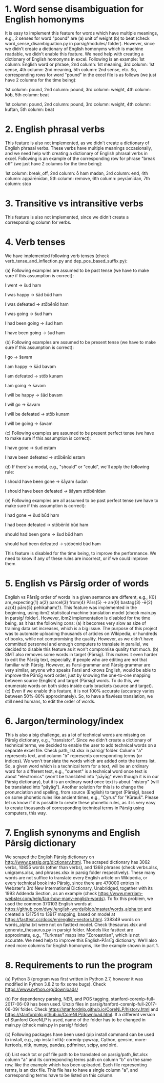 # 1. Word sense disambiguation for English homonyms
It is easy to implement this feature for words which have multiple meanings, e.g., 2 senses for word "pound" are (a) unit of weight (b) to beat (check word_sense_disambiguation.py in parsig/modules/ folder). However, since we didn't create a dictionary of English homonyms which is machine readable, we didn't enable this feature. We need help with creating a dictionary of English homonyms in excel. Following is an example: 1st column: English word or phrase, 2nd column: 1st meaning, 3rd column: 1st sense, 4th column: 2nd meaning, 5th column: 2nd sense, etc. So, corresponding rows for word "pound" in the excel file is as follows (we just have 2 columns for the time being):

1st column: pound, 2nd column: pound, 3rd column: weight, 4th column: kōb, 5th column: beat

1st column: pound, 2nd column: pound, 3rd column: weight, 4th column: kuftan, 5th column: beat

# 2. English phrasal verbs
This feature is also not implemented, as we didn't create a dictionary of English phrasal verbs. These verbs have multiple meanings occasionally, and we need help with creating a dictionary of English phrasal verbs in excel. 
Following is an example of the corresponding row for phrase "break off" (we just have 2 columns for the time being):

1st column: break_off, 2nd column: ō ham madan, 3rd column: end, 4th column: appārēnīdan, 5th column: remove, 6th column: peyrāmīdan, 7th column: stop

# 3. Transitive vs intransitive verbs 
This feature is also not implemented, since we didn't create a corresponding column for verbs. 

# 4. Verb tenses
We have implemented following verb tenses (check verb_tense_and_inflection.py and dep_pos_based_suffix.py):

(a) Following examples are assumed to be past tense (we have to make sure if this assumption is correct):

I went -> šud ham

I was happy -> šād būd ham

I was defeated -> stōbēnīd ham

I was going -> šud ham

I had been going -> šud ham

I have been going -> šud ham

(b) Following examples are assumed to be present tense (we have to make sure if this assumption is correct):

I go -> šavam

I am happy -> šād bavam

I am defeated -> stōb kunam

I am going -> šavam

I will be happy -> šād bavam

I will go -> šavam

I will be defeated -> stōb kunam

I will be going -> šavam

(c) Following examples are assumed to be present perfect tense (we have to make sure if this assumption is correct):

I have gone -> šud estam

I have been defeated -> stōbēnīd estam

(d) If there's a modal, e.g., "should" or "could", we'll apply the following rule:

I should have been gone -> šāyam šudan

I should have been defeated -> šāyam stōbēnīdan

(e) Following examples are all assumed to be past perfect tense (we have to make sure if this assumption is correct):

I had gone -> šud būd ham

I had been defeated -> stōbēnīd būd ham

should had been gone -> šud būd ham

should had been defeated -> stōbēnīd būd ham

This feature is disabled for the time being, to improve the performance. We need to know if any of these rules are incorrect, or if we could improve them.

# 5. English vs Pārsīg order of words
English vs Pārsīg order of words in a given sentence are different, e.g.,  I{0} am_expecting{1} a{2} parcel{3} from{4} Pārs{5} -> an{0} bastag{3} -ē{2} az{4} pārs{5} pehikaham{1}. This feature was implemented in the beginning, using ibm2 statistical machine translation model (check main.py in parsig/ folder). However, ibm2 implementation is disabled for the time being, as it has the following cons: (a) it becomes very slow as size of training data set increases, which is a big issue. The purpose of this project was to automate uploading thousands of articles on Wikipedia, or hundreds of books, while not compromising the quality. However, as we didn't have committed personnel and enough computers to translate in parallel, we decided to disable this feature as it won't compromise quality that much. (b) SMT also removes some words in target (Pārsīg). This makes it even harder to edit the Pārsīg text, especially, if people who are editing are not that familiar with Pārsīg. However, as Farsi grammar and Pārsīg grammar are very similar, anyone who speaks Farsi and knows English, would be able to improve the Pārsīg word order, just by knowing the one-to-one mapping between source (English) and target (Pārsīg) words. To do this, we enumerate words on both sides inside curly brackets (source and target). (c) Even if we enable this feature, it is not 100% accurate (accuracy varies between 50%-80% approximately). So, to have a flawless translation, we still need humans, to edit the order of words. 

# 6. Jargon/terminology/index
This is also a big challenge, as a lot of technical words are missing on Pārsīg dictionary, e.g., "transistor". Since we didn't create a dictionary of technical terms, we decided to enable the user to add technical words on a separate excel file. Check path_list.xlsx in parsig/ folder. Column "a" represents text, and column "b" represents corresponding terms (or indices). We won't translate the words which are added onto the terms list. So, a given word which is a technical term for a text, will be an ordinary word for a different text, e.g., "current" is a technical word once text is about "electronics" (won't be translated into "pāyāg" even though it is in our Pārsīg dictionary), but it is an ordinary word once text is about "history" (will be translated into "pāyāg"). Another solution for this is to change the pronunciation and spelling, from source (English) to target (Pārsīg), based on some phonetic rules like ancient times, e.g., "Cyrus" for "Kūrauš". Please let us know if it is possible to create these phonetic rules, as it is very easy to create thousands of corresponding technical terms in Pārsīg using computers, this way.

# 7. English synonyms and English Pārsīg dictionary
We scraped the English Pārsīg dictionary on http://www.parsig.org/dictionary.html. The scraped dictionary has 3062 verbs, 10855 words (other than verbs), and 1368 phrases (check verbs.xlsx, unigrams.xlsx, and phrases.xlsx in parsig folder respectively). These many words are not suffice to translate every English article on Wikipedia, or every technical book into Pārsīg, since there are 470000 entries in Webster's 3rd New International Dictionary, Unabridged, together with its 1993 Addenda Section, as an example (check https://www.merriam-webster.com/help/faq-how-many-english-words). To fix this problem, we used the common 370103 English words at https://github.com/dwyl/english-words/blob/master/words_alpha.txt and created a 131754 to 13917 mapping, based on model at https://fasttext.cc/docs/en/english-vectors.html. 238349 words on words_alpha.txt were not on fasttext model. Check thesaurus.xlsx and generate_thesaurus.py in parsig/ folder. Models like fasttext are approximate, e.g., "Turkman" maps into "Zoroastrian", which is not accurate. We need help to improve this English-Pārsīg dictionary. We'll also need more columns for English homonyms, like the example shown in part 1.

# 8. Requirements to run the program
(a) Python 3 (program was first written in Python 2.7, however it was modified in Python 3.8.2 to fix some bugs). Check https://www.python.org/downloads/

(b) For dependency parsing, NER, and POS tagging, stanford-corenlp-full-2017-06-09 has been used. Unzip files in parsig/tanford-corenlp-full-2017-06-09/ folder. Check https://stanfordnlp.github.io/CoreNLP/history.html and https://stanfordnlp.github.io/CoreNLP/download.html. If a different version of Stanford CoreNLP is used, name of the folder has to be changed in main.py (check main.py in parsig/ folder)

(c) Following packages have been used (pip install <name> command can be used to install, e.g., pip install nltk): corenlp-pywrap, Cython, gensim, more-itertools, nltk, numpy, pandas, pdfminer, scipy, and xlrd.
  
(d) List each txt or pdf file path to be translated on parsig/path_list.xlsx column "a" and its corresponding terms path on column "b" on the same row, like the example which has been uploaded. Each file representing terms, is an xlsx file. This file has to have a single column "a", and corresponding terms have to be listed on this column.
